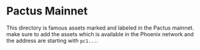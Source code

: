 # Pactus Mainnet

This directory is famous assets marked and labeled in the Pactus mainnet. make sure to add the assets which is available in the Phoenix network and the address are starting with `pc1...`.
